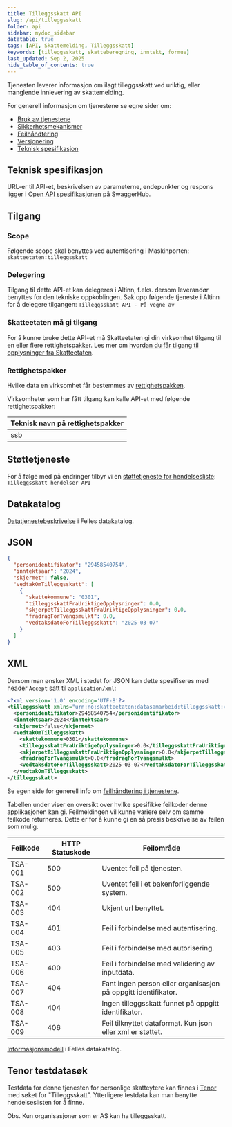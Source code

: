```yaml
---
title: Tilleggsskatt API
slug: /api/tilleggsskatt
folder: api
sidebar: mydoc_sidebar
datatable: true
tags: [API, Skattemelding, Tilleggsskatt]
keywords: [tilleggsskatt, skatteberegning, inntekt, formue]
last_updated: Sep 2, 2025
hide_table_of_contents: true
---
```

<Summary>Tjenesten leverer informasjon om ilagt tilleggsskatt ved uriktig, eller manglende innlevering av skattemelding.</Summary>

<Tabs underline={true}>
<TabItem headerText="Om tjenesten" itemKey="itemKey-1" default>

For generell informasjon om tjenestene se egne sider om:
* [Bruk av tjenestene](../om/bruk.md)
* [Sikkerhetsmekanismer](../om/sikkerhet.md)
* [Feilhåndtering](../om/feil.md)
* [Versjonering](../om/versjoner.md)
* [Teknisk spesifikasjon](../om/tekniskspesifikasjon.md)

## Teknisk spesifikasjon
URL-er til API-et, beskrivelsen av parameterne, endepunkter og respons ligger i [Open API spesifikasjonen](https://app.swaggerhub.com/apis/skatteetaten/tilleggsskatt-api/) på SwaggerHub.

## Tilgang

### Scope
Følgende scope skal benyttes ved autentisering i Maskinporten: `skatteetaten:tilleggsskatt`

### Delegering
Tilgang til dette API-et kan delegeres i Altinn, f.eks. dersom leverandør benyttes for den tekniske oppkoblingen. Søk opp følgende tjeneste i Altinn for å delegere tilgangen: `Tilleggsskatt API - På vegne av`

### Skatteetaten må gi tilgang
For å kunne bruke dette API-et må Skatteetaten gi din virksomhet tilgang til en eller flere rettighetspakker. Les mer om [hvordan du får tilgang til opplysninger fra Skatteetaten](https://www.skatteetaten.no/deling/).

### Rettighetspakker
Hvilke data en virksomhet får bestemmes av [rettighetspakken](../om/rettighetspakker.md).

Virksomheter som har fått tilgang kan kalle API-et med følgende rettighetspakker:
  
| Teknisk navn på rettighetspakker |	
|---|
| ssb |

## Støttetjeneste
For å følge med på endringer tilbyr vi en [støttetjeneste for hendelsesliste](./hendelser.md): `Tilleggsskatt hendelser API`
 
## Datakatalog
[Datatjenestebeskrivelse](https://data.norge.no/dataservices/3852cc8b-6dbf-3958-8543-33e81ed1fbfd) i Felles datakatalog.

</TabItem>
<TabItem headerText="Eksempler" itemKey="itemKey-2">

## JSON

```json
{
  "personidentifikator": "29458540754",
  "inntektsaar": "2024",
  "skjermet": false,
  "vedtakOmTilleggsskatt": [
    {
      "skattekommune": "0301",
      "tilleggsskattFraUriktigeOpplysninger": 0.0,
      "skjerpetTilleggsskattFraUriktigeOpplysninger": 0.0,
      "fradragForTvangsmulkt": 0.0,
      "vedtaksdatoForTilleggsskatt": "2025-03-07"
    }
  ]
}
```

## XML

Dersom man ønsker XML i stedet for JSON kan dette spesifiseres med header `Accept` satt til `application/xml`:

```xml
<?xml version='1.0' encoding='UTF-8'?>
<tilleggsskatt xmlns="urn:no:skatteetaten:datasamarbeid:tilleggsskatt:v1">
  <personidentifikator>29458540754</personidentifikator>
  <inntektsaar>2024</inntektsaar>
  <skjermet>false</skjermet>
  <vedtakOmTilleggsskatt>
    <skattekommune>0301</skattekommune>
    <tilleggsskattFraUriktigeOpplysninger>0.0</tilleggsskattFraUriktigeOpplysninger>
    <skjerpetTilleggsskattFraUriktigeOpplysninger>0.0</skjerpetTilleggsskattFraUriktigeOpplysninger>
    <fradragForTvangsmulkt>0.0</fradragForTvangsmulkt>
    <vedtaksdatoForTilleggsskatt>2025-03-07</vedtaksdatoForTilleggsskatt>
  </vedtakOmTilleggsskatt>
</tilleggsskatt>
```
</TabItem>
<TabItem headerText="Feilkoder" itemKey="itemKey-3">

Se egen side for generell info om [feilhåndtering i tjenestene](../om/feil.md).

Tabellen under viser en oversikt over hvilke spesifikke feilkoder denne applikasjonen kan gi. Feilmeldingen vil kunne variere selv om samme feilkode returneres. Dette er for å kunne gi en så presis beskrivelse av feilen som mulig.

| Feilkode | HTTP Statuskode | Feilområde                                                     |
|----------|-----------------|----------------------------------------------------------------|
| TSA-001  | 500             | Uventet feil på tjenesten.                                     |
| TSA-002  | 500             | Uventet feil i et bakenforliggende system.                     |
| TSA-003  | 404             | Ukjent url benyttet.                                           |
| TSA-004  | 401             | Feil i forbindelse med autentisering.                          |
| TSA-005  | 403             | Feil i forbindelse med autorisering.                           |
| TSA-006  | 400             | Feil i forbindelse med validering av inputdata.                |
| TSA-007  | 404             | Fant ingen person eller organisasjon på oppgitt identifikator. |
| TSA-008  | 404             | Ingen tilleggsskatt funnet på oppgitt identifikator.           |
| TSA-009  | 406             | Feil tilknyttet dataformat. Kun json eller xml er støttet.     |

</TabItem>
<TabItem headerText="Informasjonsmodell" itemKey="itemKey-4">

[Informasjonsmodell](https://data.norge.no/informationmodels/aee5a3bb-94e1-35d8-91d5-a528119d004a) i Felles datakatalog.

</TabItem>
<TabItem headerText="Test" itemKey="itemKey-5">

## Tenor testdatasøk
Testdata for denne tjenesten for personlige skatteytere kan finnes i [Tenor](../test/tenor.md) med søket for "Tilleggsskatt".
Ytterligere testdata kan man benytte hendelseslisten for å finne.
  
Obs. Kun organisasjoner som er AS kan ha tilleggsskatt.
  
</TabItem>
</Tabs>
